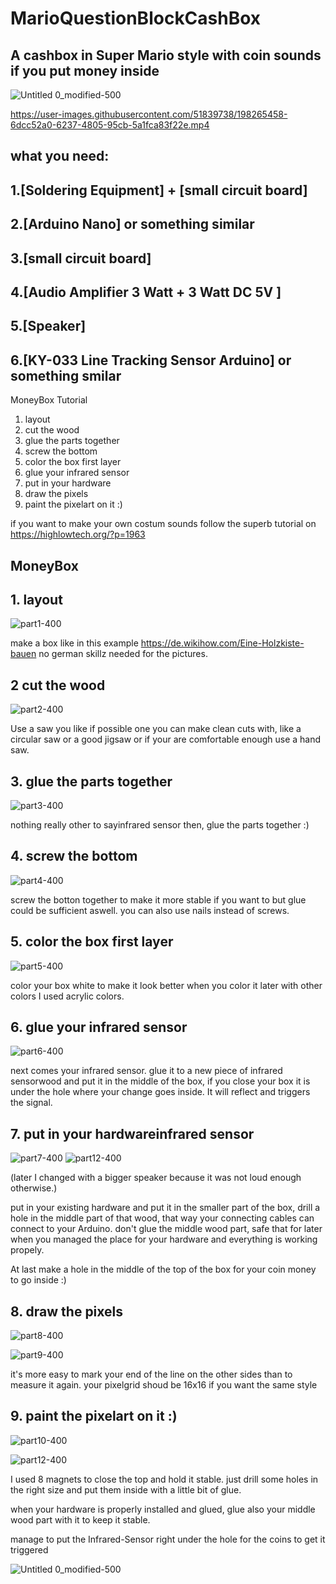 # MarioQuestionBlockCashBox
## A cashbox in Super Mario style with coin sounds if you put money inside


![Untitled 0_modified-500](https://user-images.githubusercontent.com/51839738/153445603-24081088-35aa-4f89-b935-e29f22ea072e.jpg)

https://user-images.githubusercontent.com/51839738/198265458-6dcc52a0-6237-4805-95cb-5a1fca83f22e.mp4




## what you need:
## 1.[Soldering Equipment] + [small circuit board]
## 2.[Arduino Nano] or something similar
## 3.[small circuit board]
## 4.[Audio Amplifier  3 Watt + 3 Watt DC 5V ]
## 5.[Speaker]
## 6.[KY-033 Line Tracking Sensor Arduino] or something smilar



MoneyBox Tutorial
1. layout
2. cut the wood
3. glue the parts together
4. screw the bottom
5. color the box first layer
6. glue your infrared sensor
7. put in your hardware
8. draw the pixels
9. paint the pixelart on it :)

if you want to make your own costum sounds follow the superb tutorial on https://highlowtech.org/?p=1963

## MoneyBox
## 1. layout

![part1-400](https://user-images.githubusercontent.com/51839738/153498322-d41aa19a-7822-48ec-84c9-8f5459ff3cdb.jpeg)

make a box like in this example https://de.wikihow.com/Eine-Holzkiste-bauen no german skillz needed for the pictures.

## 2 cut the wood

![part2-400](https://user-images.githubusercontent.com/51839738/153499010-4d637198-48a1-4b8a-b381-e79d648df92e.jpg)

Use a saw you like if possible one you can make clean cuts with, like a circular saw or a good jigsaw or if your are
comfortable enough use a hand saw.

## 3. glue the parts together

![part3-400](https://user-images.githubusercontent.com/51839738/153499739-e9e8fa30-efbd-40df-8945-f49845dbe8e0.jpeg)

nothing really other to sayinfrared sensor then, glue the parts together :)

## 4. screw the bottom

![part4-400](https://user-images.githubusercontent.com/51839738/153499869-d872f6ef-bdfb-473d-8788-0da4efaf0446.jpeg)

screw the botton together to make it more stable if you want to but glue could be sufficient aswell.
you can also use nails instead of screws.


## 5. color the box first layer

![part5-400](https://user-images.githubusercontent.com/51839738/153500396-c1f125a4-5aea-4728-abd4-97b094f3d93c.jpeg)

color your box white to make it look better when you color it later with other colors 
I used acrylic colors.

## 6. glue your infrared sensor


![part6-400](https://user-images.githubusercontent.com/51839738/153500629-efe14592-cf37-49f4-86b4-c506f3e02edd.jpeg)

next comes your infrared sensor. glue it to a new piece of infrared sensorwood and put it in the middle of the box, if you close your box it is under the hole where your change goes inside.
It will reflect and triggers the signal.


## 7. put in your hardwareinfrared sensor

![part7-400](https://user-images.githubusercontent.com/51839738/153501250-c78d2f2e-56e3-43a0-9aea-2b74ccbd5065.jpeg)
![part12-400](https://user-images.githubusercontent.com/51839738/153503516-590d6e50-992e-4392-ba62-e7a5900afb80.jpeg)

(later I changed with a bigger speaker because it was not loud enough otherwise.)

put in your existing hardware and put it in the smaller part of the box, drill a hole in the middle part of that wood, that way your connecting cables can connect to your Arduino. don't glue the middle wood part, safe that for later when you managed the place for your hardware and everything is working propely.

At last make a hole in the middle of the top of the box for your coin money to go inside :)

## 8. draw the pixels
![part8-400](https://user-images.githubusercontent.com/51839738/153502027-1c454a92-3491-416e-a708-a103b61ad5f6.jpeg)


![part9-400](https://user-images.githubusercontent.com/51839738/153502045-75cd89ac-92e0-43a6-9705-5ef6d8890e15.jpeg)

it's more easy to mark your end of the line on the other sides than to measure it again.
your pixelgrid shoud be 16x16 if you want the same style

## 9. paint the pixelart on it :)

![part10-400](https://user-images.githubusercontent.com/51839738/153502996-5a992c59-d1f3-417b-be92-9eab55340730.jpeg)

![part12-400](https://user-images.githubusercontent.com/51839738/153503244-cf22dbef-1ccc-445a-b701-69f73cb47981.jpeg)


I used 8 magnets to close the top and hold it stable. just drill some holes in the right size and put them inside with a
little bit of glue.

when your hardware is properly installed and glued, glue also your middle wood part with it to keep it stable.

manage to put the Infrared-Sensor right under the hole for the coins to get it triggered

![Untitled 0_modified-500](https://user-images.githubusercontent.com/51839738/153504756-97e27ee4-8590-4f95-a772-9cb7b98df5ab.jpg)


